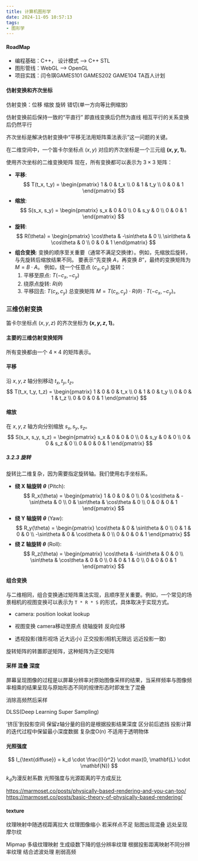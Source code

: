 ```yaml
---
title: 计算机图形学
date: 2024-11-05 10:57:13
tags:
- 图形学
---
```

#### RoadMap
+ 编程基础：C++， 设计模式 --> C++ STL
+ 图形管线：WebGL --> OpenGL
+ 项目实践：闫令琪GAMES101 GAMES202 GAME104 TA百人计划

#### 仿射变换和齐次坐标
仿射变换：位移 缩放 旋转 错切(单一方向等比例缩放)

仿射变换前后保持一致的“平直行” 即直线变换后仍然为直线 相互平行的关系变换后仍然平行

齐次坐标是解决仿射变换中“平移无法用矩阵乘法表示”这一问题的关键。

在二维空间中，一个笛卡尔坐标点 $(x, y)$ 对应的齐次坐标是一个三元组 **$(x, y, 1)$**。

使用齐次坐标的二维变换矩阵
现在，所有变换都可以表示为 $3 \times 3$ 矩阵：
*   **平移**:
    $$
    T(t_x, t_y) =
    \begin{pmatrix}
    1 & 0 & t_x \\
    0 & 1 & t_y \\
    0 & 0 & 1
    \end{pmatrix}
    $$
*   **缩放**:
    $$
    S(s_x, s_y) =
    \begin{pmatrix}
    s_x & 0 & 0 \\
    0 & s_y & 0 \\
    0 & 0 & 1
    \end{pmatrix}
    $$
*   **旋转**:
    $$
    R(\theta) =
    \begin{pmatrix}
    \cos\theta & -\sin\theta & 0 \\
    \sin\theta & \cos\theta & 0 \\
    0 & 0 & 1
    \end{pmatrix}
    $$
*   **组合变换**:
    变换的顺序至关重要（通常不满足交换律）。例如，先缩放后旋转，与先旋转后缩放结果不同。
    要表示“先变换 $A$，再变换 $B$”，最终的变换矩阵为 $M = B \cdot A$。
    例如，绕一个任意点 $(c_x, c_y)$ 旋转：
    1.  平移至原点: $T(-c_x, -c_y)$
    2.  绕原点旋转: $R(\theta)$
    3.  平移回去: $T(c_x, c_y)$
    总变换矩阵 $M = T(c_x, c_y) \cdot R(\theta) \cdot T(-c_x, -c_y)$。

### 三维仿射变换
笛卡尔坐标点 $(x, y, z)$ 的齐次坐标为 **$(x, y, z, 1)$**。
#### 主要的三维仿射变换矩阵
所有变换都由一个 $4 \times 4$ 的矩阵表示。
#### 平移
沿 $x, y, z$ 轴分别移动 $t_x, t_y, t_z$。
$$
T(t_x, t_y, t_z) =
\begin{pmatrix}
1 & 0 & 0 & t_x \\
0 & 1 & 0 & t_y \\
0 & 0 & 1 & t_z \\
0 & 0 & 0 & 1
\end{pmatrix}
$$
#### 缩放
在 $x, y, z$ 轴方向分别缩放 $s_x, s_y, s_z$。
$$
S(s_x, s_y, s_z) =
\begin{pmatrix}
s_x & 0 & 0 & 0 \\
0 & s_y & 0 & 0 \\
0 & 0 & s_z & 0 \\
0 & 0 & 0 & 1
\end{pmatrix}
$$
##### 3.2.3 旋转
旋转比二维复杂，因为需要指定旋转轴。我们使用右手坐标系。
*   **绕 X 轴旋转 $\theta$** (Pitch):
    $$
    R_x(\theta) =
    \begin{pmatrix}
    1 & 0 & 0 & 0 \\
    0 & \cos\theta & -\sin\theta & 0 \\
    0 & \sin\theta & \cos\theta & 0 \\
    0 & 0 & 0 & 1
    \end{pmatrix}
    $$
*   **绕 Y 轴旋转 $\theta$** (Yaw):
    $$
    R_y(\theta) =
    \begin{pmatrix}
    \cos\theta & 0 & \sin\theta & 0 \\
    0 & 1 & 0 & 0 \\
    -\sin\theta & 0 & \cos\theta & 0 \\
    0 & 0 & 0 & 1
    \end{pmatrix}
    $$
*   **绕 Z 轴旋转 $\theta$** (Roll):
    $$
    R_z(\theta) =
    \begin{pmatrix}
    \cos\theta & -\sin\theta & 0 & 0 \\
    \sin\theta & \cos\theta & 0 & 0 \\
    0 & 0 & 1 & 0 \\
    0 & 0 & 0 & 1
    \end{pmatrix}
    $$
#### 组合变换
与二维相同，组合变换通过矩阵乘法实现，且顺序至关重要。例如，一个常见的场景相机的视图变换可以表示为 `T * R * S` 的形式，具体取决于实现方式。


+ camera: position lookat lookup
+ 视图变换 camera移动至原点 绕轴旋转 反向位移

+ 透视投影(锥形视场 近大远小) 正交投影(相机无限远 远近投影一致)

旋转矩阵的转置即逆矩阵，这种矩阵为正交矩阵 

#### 采样 混叠 深度
屏幕呈现图像的过程是以屏幕分辨率对原始图像采样的结果，当采样频率与图像频率相乘的结果呈现与原始形态不同的规律形态时即发生了混叠

消除高频然后采样

DLSS(Deep Learning Super Sampling)

‘挤压’到投影空间 保留z轴分量的目的是根据投影结果深度 区分前后遮挡 投影计算的迭代过程中保留最小深度数据 复杂度O(n) 不适用于透明物体

#### 光照强度
$$
I_{\text{diffuse}} = k_d \cdot \frac{I}{r^2} \cdot max(0, \mathbf{L} \cdot \mathbf{N})
$$

$k_d$为漫反射系数 光照强度与光源距离的平方成反比

https://marmoset.co/posts/physically-based-rendering-and-you-can-too/
https://marmoset.co/posts/basic-theory-of-physically-based-rendering/

#### texture
纹理映射中随透视距离拉大 纹理图像缩小 若采样点不足 贴图出现混叠 远处呈现摩尔纹

Mipmap 多级纹理映射 生成级数下降的低分辨率纹理 根据投影距离映射不同分辨率纹理 结合滤波处理 削弱高频 